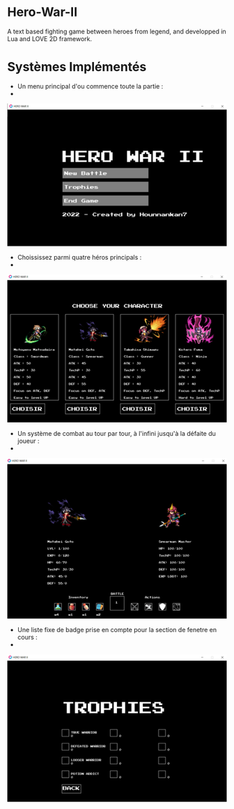 # Hero-War-II
A text based fighting game between heroes from legend, and developped in Lua and LOVE 2D framework.

# Systèmes Implémentés

+ Un menu principal d'ou commence toute la partie :
+ 
![Screenshot](assets/readme_image/menu_principal.PNG)

+ Choississez parmi quatre héros principals :
+ 
![Screenshot](assets/readme_image/character_choose.PNG)

+ Un système de combat au tour par tour, à l'infini jusqu'à la défaite du joueur :
+ 
![Screenshot](assets/readme_image/battle.PNG)

+ Une liste fixe de badge prise en compte pour la section de fenetre en cours :
+ 
![Screenshot](assets/readme_image/trophy.PNG)
